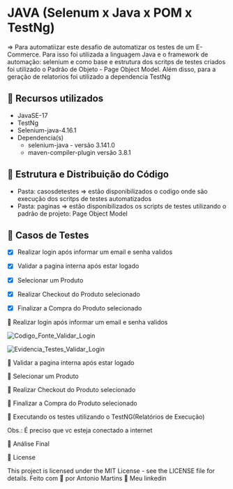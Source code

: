 # JAVA (Selenum x Java x POM x TestNg)

=> Para automatiizar este desafio de automatizar os testes de um E-Commerce. Para isso foi utilizada a linguagem Java e o framework de automação: selenium e como base e estrutura dos scritps de testes criados foi utilizado o Padrão de Objeto - Page Object Model. Além disso, para a geração de relatorios foi utilizado a dependencia TestNg


## 🔖 Recursos utilizados
- JavaSE-17
- TestNg
- Selenium-java-4.16.1
- Dependencia(s)
   -   selenium-java - versão 3.141.0
   -   maven-compiler-plugin versão 3.8.1
 

## 🔖 Estrutura e Distribuição do Código
- Pasta: casosdetestes => estão disponibilizados o codigo onde são execução dos scritps de testes automatizados
- Pasta: paginas => estão disponibilizados os scripts de testes utilizando o padrão de projeto: Page Object Model

## 🔖 Casos de Testes
- [X] Realizar login após informar um email e senha validos
- [X] Validar a pagina interna após estar logado
- [X] Selecionar um Produto
- [X] Realizar Checkout do Produto selecionado 
- [X] Finalizar a Compra do Produto selecionado


🚀 Realizar login após informar um email e senha validos

![Codigo_Fonte_Validar_Login](https://github.com/antoniogmartins/Interfaces/assets/35534493/7cdb21dd-a3e3-4d38-8a45-3cb40f54a13d)

![Evidencia_Testes_Validar_Login](https://github.com/antoniogmartins/Interfaces/assets/35534493/ddb150dd-5910-49e0-a7ff-afb129f66719)

🚀 Validar a pagina interna após estar logado



🚀 Selecionar um Produto



🚀 Realizar Checkout do Produto selecionado



🚀 Finalizar a Compra do Produto selecionado



🚀 Executando os testes utilizando o TestNG(Relatórios de Execução)




Obs.: É preciso que vc esteja conectado a internet


🚀 Análise Final



📝 License

This project is licensed under the MIT License - see the LICENSE file for details.
Feito com 💜  por Antonio Martins 👋   Meu linkedin


